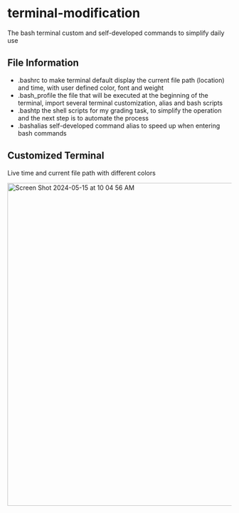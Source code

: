 # terminal-modification

The bash terminal custom and self-developed commands to simplify daily use

## File Information

- .bashrc             to make terminal default display the current file path (location) and time, with user defined color, font and weight
- .bash_profile       the file that will be executed at the beginning of the terminal, import several terminal customization, alias and bash scripts
- .bashtp             the shell scripts for my grading task, to simplify the operation and the next step is to automate the process
- .bashalias          self-developed command alias to speed up when entering bash commands

## Customized Terminal 

Live time and current file path with different colors

<img width="724" alt="Screen Shot 2024-05-15 at 10 04 56 AM" src="https://github.com/James-Z-Zhang00/terminal-customization/assets/144994336/a26f5c32-8796-4eda-a28b-ecff351326cc">
